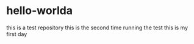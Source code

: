 # hello-worlda
this is a test repository
this is the second time running the test
this is my first day
